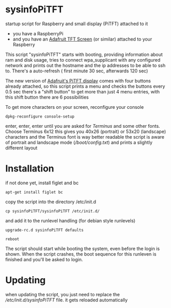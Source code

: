 # sysinfoPiTFT
startup script for Raspberry and small display (PiTFT) attached to it

 - you have a RaspberryPi
 - and you have an [Adafruit TFT Screen](https://www.adafruit.com/categories/160) (or similar) attached to your Raspberry

This script "sysinfoPiTFT" starts with booting, providing information about ram and disk usage,
tries to connect wpa_supplicant with any configured network and
prints out the hostname and the ip addresses to be able to ssh to.
There's a auto-refresh ( first minute 30 sec, afterwards 120 sec)

The new version of [Adafruit's PiTFT display](https://www.adafruit.com/categories/160) comes with four buttons already attached, 
so this script prints a menu and checks the buttons every 0.5 sec
there's a "shift button" to get more than just 4 menu entries, with this shift button there are 6 possibilities

To get more characters on your screen, reconfigure your console 

	dpkg-reconfigure console-setup

enter, enter, enter until you are asked for *Terminus* and some other fonts. Choose Terminus 6x12
this gives you 40x26 (portrait) or 53x20 (landscape) characters and the Terminus font is way better readable
the script is aware of portrait and landscape mode (*/boot/config.txt*) and prints a slightly different layout



# Installation

if not done yet, install figlet and bc

	apt-get install figlet bc

copy the script into the directory /etc/init.d

	cp sysinfoPiTFT/sysinfoPiTFT /etc/init.d/

and add it to the runlevel handling (for debian style runlevels)

	upgrade-rc.d sysinfoPiTFT defaults
	
	reboot
	
The script should start while booting the system, even before the login is shown.
When the script crashes, the boot sequence for this runleven is finished and you'll be asked to login.


# Updating

when updating the script, you just need to replace the */etc/init.d/sysinfoPiTFT* file. it gets reloaded automatically

